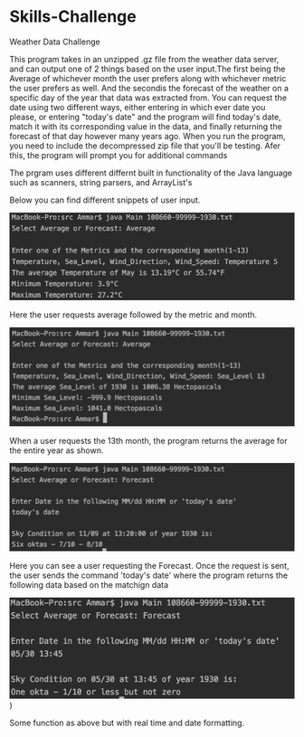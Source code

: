 # Skills-Challenge
Weather Data Challenge

This program takes in an unzipped .gz file from the weather data server, and can output one of 2 things based on the user input.The first being the Average of whichever month the user prefers along with whichever metric the user prefers as well. And the secondis the forecast of the weather on a specific day of the year that data was extracted from. You can request the date using two different ways, either entering in which ever date you please, or entering "today's date" and the program will find today's date, match it with its corresponding value in the data, and finally returning the forecast of that day however many years ago. When you run the program, you need to include the decompressed zip file that you'll be testing. Afer this, the
program will prompt you for additional commands

The prgram uses different differnt built in functionality of the Java language such as scanners, string parsers, and ArrayList's

Below you can find different snippets of user input.


![desscript](https://github.com/aabdelw1/Skills-Challenge/blob/master/Screen%20Shot%202018-11-09%20at%2012.15.10%20PM.png?raw=true "Title")

Here the user requests average followed by the metric and month.

![desscript](https://github.com/aabdelw1/Skills-Challenge/blob/master/Screen%20Shot%202018-11-09%20at%2012.52.39%20PM.png?raw=true "Title")

When a user requests the 13th month, the program returns the average for the entire year as shown.



![desscript](https://github.com/aabdelw1/Skills-Challenge/blob/master/Screen%20Shot%202018-11-09%20at%201.20.10%20PM.png?raw=true "Title")

Here you can see a user requesting the Forecast. Once the request is sent, the user sends the command 'today's date' where the program returns the following data based on the matchign data

![desscript](https://github.com/aabdelw1/Skills-Challenge/blob/master/Screen%20Shot%202018-11-09%20at%201.20.55%20PM.png?raw=true "Title"))

Some function as above but with real time and date formatting.
